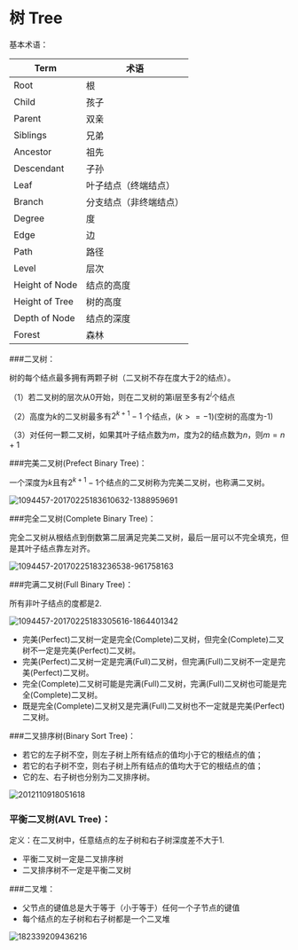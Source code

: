 # 树 Tree﻿

基本术语：

| Term           | 术语          |
| -------------- | ----------- |
| Root           | 根           |
| Child          | 孩子          |
| Parent         | 双亲          |
| Siblings       | 兄弟          |
| Ancestor       | 祖先          |
| Descendant     | 子孙          |
| Leaf           | 叶子结点（终端结点）  |
| Branch         | 分支结点（非终端结点） |
| Degree         | 度           |
| Edge           | 边           |
| Path           | 路径          |
| Level          | 层次          |
| Height of Node | 结点的高度       |
| Height of Tree | 树的高度        |
| Depth of Node  | 结点的深度       |
| Forest         | 森林          |

###二叉树：

树的每个结点最多拥有两颗子树（二叉树不存在度大于2的结点）。

（1）若二叉树的层次从0开始，则在二叉树的第i层至多有$2^i$个结点

（2）高度为$k$的二叉树最多有$2^{k+1}-1$ 个结点，($k>=-1$)(空树的高度为-1)

（3）对任何一颗二叉树，如果其叶子结点数为$m$，度为2的结点数为$n$，则$m=n+1$

###完美二叉树(Prefect Binary Tree)：

一个深度为$k$且有$2^{k+1}-1$个结点的二叉树称为完美二叉树，也称满二叉树。

![1094457-20170225183610632-1388959691](C:\Users\kevinelstri\Desktop\1094457-20170225183610632-1388959691.png)

###完全二叉树(Complete Binary Tree)：

完全二叉树从根结点到倒数第二层满足完美二叉树，最后一层可以不完全填充，但是其叶子结点靠左对齐。

![1094457-20170225183236538-961758163](C:\Users\kevinelstri\Desktop\1094457-20170225183236538-961758163.png)



###完满二叉树(Full Binary Tree)：

所有非叶子结点的度都是2.

![1094457-20170225183305616-1864401342](C:\Users\kevinelstri\Desktop\1094457-20170225183305616-1864401342.png)



- 完美(Perfect)二叉树一定是完全(Complete)二叉树，但完全(Complete)二叉树不一定是完美(Perfect)二叉树。
- 完美(Perfect)二叉树一定是完满(Full)二叉树，但完满(Full)二叉树不一定是完美(Perfect)二叉树。
- 完全(Complete)二叉树可能是完满(Full)二叉树，完满(Full)二叉树也可能是完全(Complete)二叉树。
- 既是完全(Complete)二叉树又是完满(Full)二叉树也不一定就是完美(Perfect)二叉树。

###二叉排序树(Binary Sort Tree)：

- 若它的左子树不空，则左子树上所有结点的值均小于它的根结点的值；
- 若它的右子树不空，则右子树上所有结点的值均大于它的根结点的值；
- 它的左、右子树也分别为二叉排序树。

![2012110918051618](C:\Users\kevinelstri\Desktop\2012110918051618.jpg)

### 平衡二叉树(AVL Tree)：

定义：在二叉树中，任意结点的左子树和右子树深度差不大于1.

- 平衡二叉树一定是二叉排序树
- 二叉排序树不一定是平衡二叉树

###二叉堆：

- 父节点的键值总是大于等于（小于等于）任何一个子节点的键值
- 每个结点的左子树和右子树都是一个二叉堆

![182339209436216](C:\Users\kevinelstri\Desktop\182339209436216.jpg)




